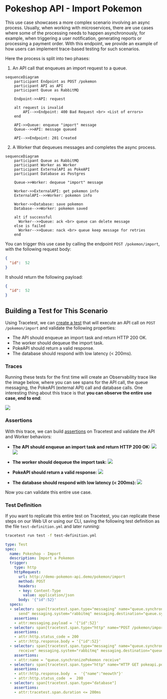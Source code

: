 # Pokeshop API - Import Pokemon

This use case showcases a more complex scenario involving an async process. Usually, when working with microservices, there are use cases where some of the processing needs to happen asynchronously, for example, when triggering a user notification, generating reports or processing a payment order. With this endpoint, we provide an example of how users can implement trace-based testing for such scenarios.

Here the process is split into two phases:
1. An API call that enqueues an import request to a queue.
```mermaid
sequenceDiagram
    participant Endpoint as POST /pokemon
    participant API as API
    participant Queue as RabbitMQ

    Endpoint->>API: request

    alt request is invalid
        API-->>Endpoint: 400 Bad Request <br> <List of errors>
    end

    API->>Queue: enqueue "import" message
    Queue-->>API: message queued

    API-->>Endpoint: 201 Created
```

2. A Worker that dequeues messages and completes the async process.
```mermaid
sequenceDiagram
    participant Queue as RabbitMQ
    participant Worker as Worker
    participant ExternalAPI as PokeAPI
    participant Database as Postgres

    Queue->>Worker: dequeue "import" message

    Worker->>ExternalAPI: get pokemon info
    ExternalAPI-->>Worker: pokemon info

    Worker->>Database: save pokemon
    Database-->>Worker: pokemon saved

    alt if successful
      Worker-->>Queue: ack <br> queue can delete message
    else is failed
      Worker-->>Queue: nack <br> queue keep message for retries
    end
```

You can trigger this use case by calling the endpoint `POST /pokemon/import`, with the following request body:
```json
{
  "id":  52
}
```

It should return the following payload:
```json
{
  "id":  52
}
```

## Building a Test for This Scenario

Using Tracetest, we can [create a test](../../../web-ui/creating-tests.md) that will execute an API call on `POST /pokemon/import` and validate the following properties:
- The API should enqueue an import task and return HTTP 200 OK.
- The worker should dequeue the import task.
- PokeAPI should return a valid response.
- The database should respond with low latency (< 200ms).

### Traces

Running these tests for the first time will create an Observability trace like the image below, where you can see spans for the API call, the queue messaging, the PokeAPI (external API) call and database calls. One interesting thing about this trace is that **you can observe the entire use case, end to end**:

![](../images/import-pokemon-trace.png)

### Assertions

With this trace, we can build [assertions](../../../concepts/assertions.md) on Tracetest and validate the API and Worker behaviors:

- **The API should enqueue an import task and return HTTP 200 OK:**
![](../images/import-pokemon-message-enqueue-test-spec.png)
![](../images/import-pokemon-api-test-spec.png)

- **The worker should dequeue the import task:**
![](../images/import-pokemon-message-dequeue-test-spec.png)

- **PokeAPI should return a valid response:**
![](../images/import-pokemon-pokeapi-call-test-spec.png)

- **The database should respond with low latency (< 200ms):**
![](../images/import-pokemon-db-latency-test-spec.png)

Now you can validate this entire use case.

### Test Definition

If you want to replicate this entire test on Tracetest, you can replicate these steps on our Web UI or using our CLI, saving the following test definition as the file `test-definition.yml` and later running:

```sh
tracetest run test -f test-definition.yml
```

```yaml
type: Test
spec:
  name: Pokeshop - Import
  description: Import a Pokemon
  trigger:
    type: http
    httpRequest:
      url: http://demo-pokemon-api.demo/pokemon/import
      method: POST
      headers:
      - key: Content-Type
        value: application/json
      body: '{"id":52}'
  specs:
  - selector: span[tracetest.span.type="messaging" name="queue.synchronizePokemon
      send" messaging.system="rabbitmq" messaging.destination="queue.synchronizePokemon"]
    assertions:
    - attr:messaging.payload = '{"id":52}'
  - selector: span[tracetest.span.type="http" name="POST /pokemon/import" http.method="POST"]
    assertions:
    - attr:http.status_code = 200
    - attr:http.response.body = '{"id":52}'
  - selector: span[tracetest.span.type="messaging" name="queue.synchronizePokemon
      receive" messaging.system="rabbitmq" messaging.destination="queue.synchronizePokemon"]
    assertions:
    - attr:name = "queue.synchronizePokemon receive"
  - selector: span[tracetest.span.type="http" name="HTTP GET pokeapi.pokemon" http.method="GET"]
    assertions:
    - attr:http.response.body  =  '{"name":"meowth"}'
    - attr:http.status_code  =  200
  - selector: span[tracetest.span.type="database"]
    assertions:
    - attr:tracetest.span.duration <= 200ms

```

